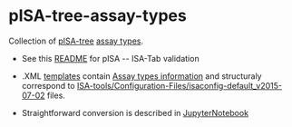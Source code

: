 # pISA-tree-assay-types
Collection of [pISA-tree](https://github.com/NIB-SI/pISA-tree) [assay types](https://github.com/NIB-SI/pISA-tree/tree/projects/Templates).


* See this [README](https://github.com/NIB-SI/pISA-tree-assay-types/blob/main/pISA--ISA-Tab_validation-templates/README.md) for pISA -- ISA-Tab validation

* .XML [templates](https://github.com/NIB-SI/pISA-tree-assay-types/tree/main/pISA--ISA-Tab_%20validation-templates/isaconfig-default-Investigation-v2015-07-02_extended-with-pISA_v2022-02) contain [Assay types information](https://github.com/NIB-SI/pISA-tree-assay-types/tree/main/Assay-types) and structuraly correspond to [ISA-tools/Configuration-Files/isaconfig-default_v2015-07-02](https://github.com/ISA-tools/Configuration-Files/tree/master/isaconfig-default_v2015-07-02) files.

* Straightforward conversion is described in [JupyterNotebook](https://github.com/NIB-SI/pISA-tree-assay-types/blob/main/JupyterNotebook/pISA-tree_to_ISA-Tab.ipynb)
